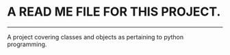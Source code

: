 <h1>A READ ME FILE FOR THIS PROJECT.</h1>
<hr>
<p>A project covering classes and objects as pertaining to python programming.</p>
